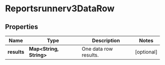 

# Reportsrunnerv3DataRow


## Properties

| Name | Type | Description | Notes |
|------------ | ------------- | ------------- | -------------|
|**results** | **Map&lt;String, String&gt;** | One data row results. |  [optional] |



